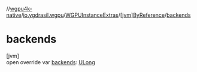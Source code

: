 //[wgpu4k-native](../../../../index.md)/[io.ygdrasil.wgpu](../../index.md)/[WGPUInstanceExtras](../index.md)/[[jvm]ByReference](index.md)/[backends](backends.md)

# backends

[jvm]\
open override var [backends](backends.md): [ULong](https://kotlinlang.org/api/core/kotlin-stdlib/kotlin/-u-long/index.html)